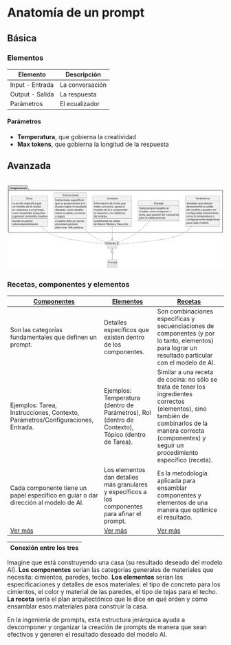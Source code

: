 # Anatomía de un prompt

## Básica

### Elementos

|Elemento|Descripción|
|-|-|
Input - Entrada|La conversación
Output - Salida|La respuesta
Parámetros|El ecualizador

#### Parámetros

- **Temperatura**, que gobierna la creatividad
- **Max tokens**, que gobierna la longitud de la respuesta

## Avanzada

| |
|:-:|
![](/imagenes/modelosUML/promptRecetaComponentes.svg)


### Recetas, componentes y elementos

|[Componentes](componentes.md)|[Elementos](elementos.md)|[Recetas](recetas.md)|
|-|-|-|
Son las categorías fundamentales que definen un prompt.|Detalles específicos que existen dentro de los componentes.|Son combinaciones específicas y secuenciaciones de componentes (y por lo tanto, elementos) para lograr un resultado particular con el modelo de AI.
Ejemplos: Tarea, Instrucciones, Contexto, Parámetros/Configuraciones, Entrada.|Ejemplos: Temperatura (dentro de Parámetros), Rol (dentro de Contexto), Tópico (dentro de Tarea).|Similar a una receta de cocina: no sólo se trata de tener los ingredientes correctos (elementos), sino también de combinarlos de la manera correcta (componentes) y seguir un procedimiento específico (receta).
Cada componente tiene un papel específico en guiar o dar dirección al modelo de AI.|Los elementos dan detalles más granulares y específicos a los componentes para afinar el prompt.|Es la metodología aplicada para ensamblar componentes y elementos de una manera que optimice el resultado.
[Ver más](componentes.md)|[Ver más](elementos.md)|[Ver más](recetas.md)

|Conexión entre los tres|
|-|
Imagine que está construyendo una casa (su resultado deseado del modelo AI).
**Los componentes** serían las categorías generales de materiales que necesita: cimientos, paredes, techo.
**Los elementos** serían las especificaciones y detalles de esos materiales: el tipo de concreto para los cimientos, el color y material de las paredes, el tipo de tejas para el techo.
**La receta** sería el plan arquitectónico que le dice en qué orden y cómo ensamblar esos materiales para construir la casa.

En la ingeniería de prompts, esta estructura jerárquica ayuda a descomponer y organizar la creación de prompts de manera que sean efectivos y generen el resultado deseado del modelo AI.